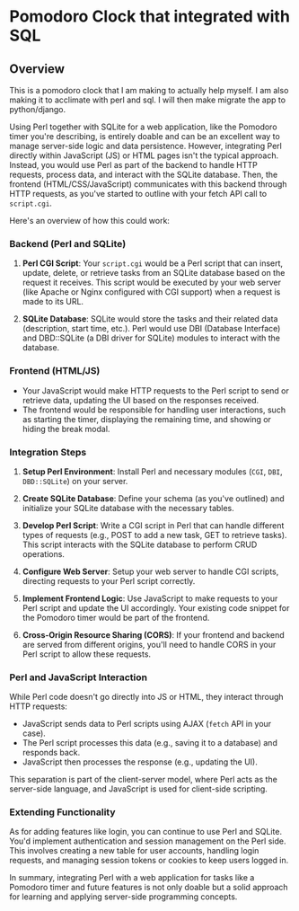 # Pomodoro Clock that integrated with SQL

## Overview

This is a pomodoro clock that I am making to actually help myself. I am also making it to acclimate with perl and sql. I will then make migrate the app to python/django.




Using Perl together with SQLite for a web application, like the Pomodoro timer you're describing, is entirely doable and can be an excellent way to manage server-side logic and data persistence. However, integrating Perl directly within JavaScript (JS) or HTML pages isn't the typical approach. Instead, you would use Perl as part of the backend to handle HTTP requests, process data, and interact with the SQLite database. Then, the frontend (HTML/CSS/JavaScript) communicates with this backend through HTTP requests, as you've started to outline with your fetch API call to `script.cgi`.

Here's an overview of how this could work:

### Backend (Perl and SQLite)

1. **Perl CGI Script**: Your `script.cgi` would be a Perl script that can insert, update, delete, or retrieve tasks from an SQLite database based on the request it receives. This script would be executed by your web server (like Apache or Nginx configured with CGI support) when a request is made to its URL.

2. **SQLite Database**: SQLite would store the tasks and their related data (description, start time, etc.). Perl would use DBI (Database Interface) and DBD::SQLite (a DBI driver for SQLite) modules to interact with the database.

### Frontend (HTML/JS)

- Your JavaScript would make HTTP requests to the Perl script to send or retrieve data, updating the UI based on the responses received.
- The frontend would be responsible for handling user interactions, such as starting the timer, displaying the remaining time, and showing or hiding the break modal.

### Integration Steps

1. **Setup Perl Environment**: Install Perl and necessary modules (`CGI`, `DBI`, `DBD::SQLite`) on your server.

2. **Create SQLite Database**: Define your schema (as you've outlined) and initialize your SQLite database with the necessary tables.

3. **Develop Perl Script**: Write a CGI script in Perl that can handle different types of requests (e.g., POST to add a new task, GET to retrieve tasks). This script interacts with the SQLite database to perform CRUD operations.

4. **Configure Web Server**: Setup your web server to handle CGI scripts, directing requests to your Perl script correctly.

5. **Implement Frontend Logic**: Use JavaScript to make requests to your Perl script and update the UI accordingly. Your existing code snippet for the Pomodoro timer would be part of the frontend.

6. **Cross-Origin Resource Sharing (CORS)**: If your frontend and backend are served from different origins, you'll need to handle CORS in your Perl script to allow these requests.

### Perl and JavaScript Interaction

While Perl code doesn't go directly into JS or HTML, they interact through HTTP requests:
- JavaScript sends data to Perl scripts using AJAX (`fetch` API in your case).
- The Perl script processes this data (e.g., saving it to a database) and responds back.
- JavaScript then processes the response (e.g., updating the UI).

This separation is part of the client-server model, where Perl acts as the server-side language, and JavaScript is used for client-side scripting.

### Extending Functionality

As for adding features like login, you can continue to use Perl and SQLite. You'd implement authentication and session management on the Perl side. This involves creating a new table for user accounts, handling login requests, and managing session tokens or cookies to keep users logged in.

In summary, integrating Perl with a web application for tasks like a Pomodoro timer and future features is not only doable but a solid approach for learning and applying server-side programming concepts.